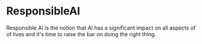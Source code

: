 # ResponsibleAI
Responsible AI is the notion that AI has a significant impact on all aspects of of lives and it's time to raise the bar on doing the right thing.
